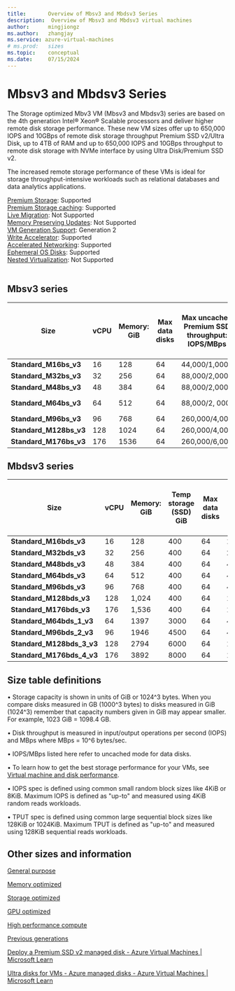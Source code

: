 ```yaml
---
title:       Overview of Mbsv3 and Mbdsv3 Series
description:  Overview of Mbsv3 and Mbdsv3 virtual machines
author:      mingjiongz
ms.author:   zhangjay
ms.service: azure-virtual-machines
# ms.prod:   sizes
ms.topic:    conceptual
ms.date:     07/15/2024
---
```


# Mbsv3 and Mbdsv3 Series 




The Storage optimized Mbv3 VM (Mbsv3 and Mbdsv3) series are based on the  4th generation Intel® Xeon® Scalable processors and deliver higher remote disk storage performance. These new VM sizes offer up to 650,000 IOPS and 10GBps of remote disk storage throughput Premium SSD v2/Ultra Disk, up to 4TB of RAM and up to 650,000 IOPS and 10GBps throughput to remote disk storage with NVMe interface by using Ultra Disk/Premium SSD v2.

The increased remote storage performance of these VMs is ideal for storage throughput-intensive workloads such as relational databases and data analytics applications.  

[Premium Storage](premium-storage-performance.md): Supported<br>
[Premium Storage caching](premium-storage-performance.md): Supported<br>
[Live Migration](maintenance-and-updates.md): Not Supported<br>
[Memory Preserving Updates](maintenance-and-updates.md): Not Supported<br>
[VM Generation Support](generation-2.md): Generation 2<br>
[Write Accelerator](./how-to-enable-write-accelerator.md): Supported<br>
[Accelerated Networking](/azure/virtual-network/create-vm-accelerated-networking-cli): Supported<br>
[Ephemeral OS Disks](ephemeral-os-disks.md): Supported <br>
[Nested Virtualization](/virtualization/hyper-v-on-windows/user-guide/nested-virtualization): Not Supported <br>
<br>

## Mbsv3 series

| **Size** | **vCPU** | **Memory: GiB** | **Max data disks** | **Max uncached Premium** **SSD  throughput: IOPS/MBps** | **Max uncached Ultra Disk and Premium SSD V2 disk throughput: IOPS/MBps** | **Max NICs** | **Max network bandwidth (Mbps)** |
|---|---|---|---|---|---|---|---|
| **Standard_M16bs_v3** | 16 | 128 | 64 | 44,000/1,000 | 64,000/1,000 | 8 | 8,000 |
| **Standard_M32bs_v3** | 32 | 256 | 64 | 88,000/2,000 | 88,000/2,000 | 8 | 16,000 |
| **Standard_M48bs_v3** | 48 | 384 | 64 | 88,000/2,000 | 120,000/2,000 | 8 | 16,000 |
| **Standard_M64bs_v3** | 64 | 512 | 64 | 88,000/2, 000 | 160,000/2, 000 | 8 | 16,000 |
| **Standard_M96bs_v3** | 96 | 768 | 64 | 260,000/4,000 | 260,000/4,000 | 8 | 25,000 |
| **Standard_M128bs_v3** | 128 | 1024 | 64 | 260,000/4,000 | 400,000/4,000 | 8 | 40,000 |
| **Standard_M176bs_v3** | 176 | 1536 | 64 | 260,000/6,000 | 650,000/6,000 | 8 | 50,000 |

## Mbdsv3 series

| **Size** | **vCPU** | **Memory: GiB** | **Temp storage (SSD) GiB** | **Max data disks** | **Max temp storage throughput: IOPS/MBps** | **Max uncached Premium** **SSD  throughput: IOPS/MBps** | **Max uncached Ultra Disk and Premium SSD V2 disk throughput: IOPS/MBps** | **Max NICs** | **Max network bandwidth (Mbps)** |
|---|---|---|---|---|---|---|---|---|---|
| **Standard_M16bds_v3** | 16 | 128 | 400 | 64 | 10,000/100 | 44,000/1,000 | 64,000/1,000 | 8 | 8,000 |
| **Standard_M32bds_v3** | 32 | 256 | 400 | 64 | 20,000/200 | 88,000/2,000 | 88,000/2,000 | 8 | 16,000 |
| **Standard_M48bds_v3** | 48 | 384 | 400 | 64 | 40,000/400 | 88,000/2,000 | 120,000/2,000 | 8 | 16,000 |
| **Standard_M64bds_v3** | 64 | 512 | 400 | 64 | 40,000/400 | 88,000/2,000 | 160,000/2,000 | 8 | 16,000 |
| **Standard_M96bds_v3** | 96 | 768 | 400 | 64 | 40,000/400 | 260,000/4,000 | 260,000/4,000 | 8 | 25,000 |
| **Standard_M128bds_v3** | 128 | 1,024 | 400 | 64 | 160,000/1600 | 260,000/4,000 | 400,000/4,000 | 8 | 40,000 |
| **Standard_M176bds_v3** | 176 | 1,536 | 400 | 64 | 160,000/1600 | 260,000/6,000 | 650,000/6,000 | 8 | 50,000 |
| **Standard_M64bds_1_v3** | 64 | 1397 | 3000 | 64 | 40,000/400 | 130,000/6,000 | 160, 000/6,000 | 8 | 20,000 |
| **Standard_M96bds_2_v3** | 96 | 1946 | 4500 | 64 | 40,000/400 | 130,000/8,000 | 260,000/8,000 | 8 | 20,000 |
| **Standard_M128bds_3_v3** | 128 | 2794 | 6000 | 64 | 160,000/1600 | 260,000/8,000 | 400,000/10,000 | 8 | 40,000 |
| **Standard_M176bds_4_v3** | 176 | 3892 | 8000 | 64 | 160,000/1600 | 260,000/8,000 | 650,000/10,000 | 8 | 40,000 |

## Size table definitions

• Storage capacity is shown in units of GiB or 1024^3 bytes. When you compare disks measured in GB (1000^3 bytes) to disks measured in GiB (1024^3) remember that capacity numbers given in GiB may appear smaller. For example, 1023 GiB = 1098.4 GB.

• Disk throughput is measured in input/output operations per second (IOPS) and MBps where MBps = 10^6 bytes/sec.

• IOPS/MBps listed here refer to uncached mode for data disks.

• To learn how to get the best storage performance for your VMs, see [Virtual machine and disk performance](/azure/virtual-machines/disks-performance).

• IOPS spec is defined using common small random block sizes like 4KiB or 8KiB. Maximum IOPS is defined as "up-to" and measured using 4KiB random reads workloads.

• TPUT spec is defined using common large sequential block sizes like 128KiB or 1024KiB. Maximum TPUT is defined as "up-to" and measured using 128KiB sequential reads workloads.

## Other sizes and information

[General purpose](/azure/virtual-machines/sizes-general)

[Memory optimized](/azure/virtual-machines/sizes-memory)

[Storage optimized](/azure/virtual-machines/sizes-storage)

[GPU optimized](/azure/virtual-machines/sizes-gpu)

[High performance compute](/azure/virtual-machines/sizes-hpc)

[Previous generations](/azure/virtual-machines/sizes-previous-gen)

[Deploy a Premium SSD v2 managed disk - Azure Virtual Machines | Microsoft Learn](/azure/virtual-machines/disks-deploy-premium-v2) 

[Ultra disks for VMs - Azure managed disks - Azure Virtual Machines | Microsoft Learn](/azure/virtual-machines/disks-enable-ultra-ssd)

